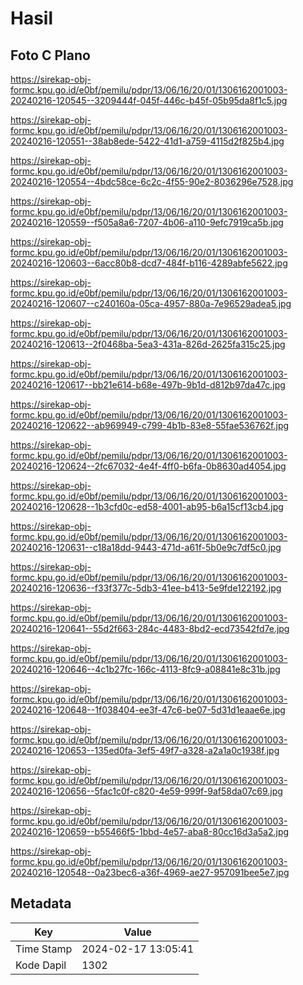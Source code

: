 # Hasil

## Foto C Plano

https://sirekap-obj-formc.kpu.go.id/e0bf/pemilu/pdpr/13/06/16/20/01/1306162001003-20240216-120545--3209444f-045f-446c-b45f-05b95da8f1c5.jpg

https://sirekap-obj-formc.kpu.go.id/e0bf/pemilu/pdpr/13/06/16/20/01/1306162001003-20240216-120551--38ab8ede-5422-41d1-a759-4115d2f825b4.jpg

https://sirekap-obj-formc.kpu.go.id/e0bf/pemilu/pdpr/13/06/16/20/01/1306162001003-20240216-120554--4bdc58ce-6c2c-4f55-90e2-8036296e7528.jpg

https://sirekap-obj-formc.kpu.go.id/e0bf/pemilu/pdpr/13/06/16/20/01/1306162001003-20240216-120559--f505a8a6-7207-4b06-a110-9efc7919ca5b.jpg

https://sirekap-obj-formc.kpu.go.id/e0bf/pemilu/pdpr/13/06/16/20/01/1306162001003-20240216-120603--6acc80b8-dcd7-484f-b116-4289abfe5622.jpg

https://sirekap-obj-formc.kpu.go.id/e0bf/pemilu/pdpr/13/06/16/20/01/1306162001003-20240216-120607--c240160a-05ca-4957-880a-7e96529adea5.jpg

https://sirekap-obj-formc.kpu.go.id/e0bf/pemilu/pdpr/13/06/16/20/01/1306162001003-20240216-120613--2f0468ba-5ea3-431a-826d-2625fa315c25.jpg

https://sirekap-obj-formc.kpu.go.id/e0bf/pemilu/pdpr/13/06/16/20/01/1306162001003-20240216-120617--bb21e614-b68e-497b-9b1d-d812b97da47c.jpg

https://sirekap-obj-formc.kpu.go.id/e0bf/pemilu/pdpr/13/06/16/20/01/1306162001003-20240216-120622--ab969949-c799-4b1b-83e8-55fae536762f.jpg

https://sirekap-obj-formc.kpu.go.id/e0bf/pemilu/pdpr/13/06/16/20/01/1306162001003-20240216-120624--2fc67032-4e4f-4ff0-b6fa-0b8630ad4054.jpg

https://sirekap-obj-formc.kpu.go.id/e0bf/pemilu/pdpr/13/06/16/20/01/1306162001003-20240216-120628--1b3cfd0c-ed58-4001-ab95-b6a15cf13cb4.jpg

https://sirekap-obj-formc.kpu.go.id/e0bf/pemilu/pdpr/13/06/16/20/01/1306162001003-20240216-120631--c18a18dd-9443-471d-a61f-5b0e9c7df5c0.jpg

https://sirekap-obj-formc.kpu.go.id/e0bf/pemilu/pdpr/13/06/16/20/01/1306162001003-20240216-120636--f33f377c-5db3-41ee-b413-5e9fde122192.jpg

https://sirekap-obj-formc.kpu.go.id/e0bf/pemilu/pdpr/13/06/16/20/01/1306162001003-20240216-120641--55d2f663-284c-4483-8bd2-ecd73542fd7e.jpg

https://sirekap-obj-formc.kpu.go.id/e0bf/pemilu/pdpr/13/06/16/20/01/1306162001003-20240216-120646--4c1b27fc-166c-4113-8fc9-a08841e8c31b.jpg

https://sirekap-obj-formc.kpu.go.id/e0bf/pemilu/pdpr/13/06/16/20/01/1306162001003-20240216-120648--1f038404-ee3f-47c6-be07-5d31d1eaae6e.jpg

https://sirekap-obj-formc.kpu.go.id/e0bf/pemilu/pdpr/13/06/16/20/01/1306162001003-20240216-120653--135ed0fa-3ef5-49f7-a328-a2a1a0c1938f.jpg

https://sirekap-obj-formc.kpu.go.id/e0bf/pemilu/pdpr/13/06/16/20/01/1306162001003-20240216-120656--5fac1c0f-c820-4e59-999f-9af58da07c69.jpg

https://sirekap-obj-formc.kpu.go.id/e0bf/pemilu/pdpr/13/06/16/20/01/1306162001003-20240216-120659--b55466f5-1bbd-4e57-aba8-80cc16d3a5a2.jpg

https://sirekap-obj-formc.kpu.go.id/e0bf/pemilu/pdpr/13/06/16/20/01/1306162001003-20240216-120548--0a23bec6-a36f-4969-ae27-957091bee5e7.jpg


## Metadata

| Key        | Value               |
| ---------- | ------------------- |
| Time Stamp | 2024-02-17 13:05:41 |
| Kode Dapil | 1302                |



